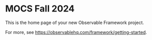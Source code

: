 # MOCS Fall 2024

This is the home page of your new Observable Framework project.

For more, see <https://observablehq.com/framework/getting-started>.
